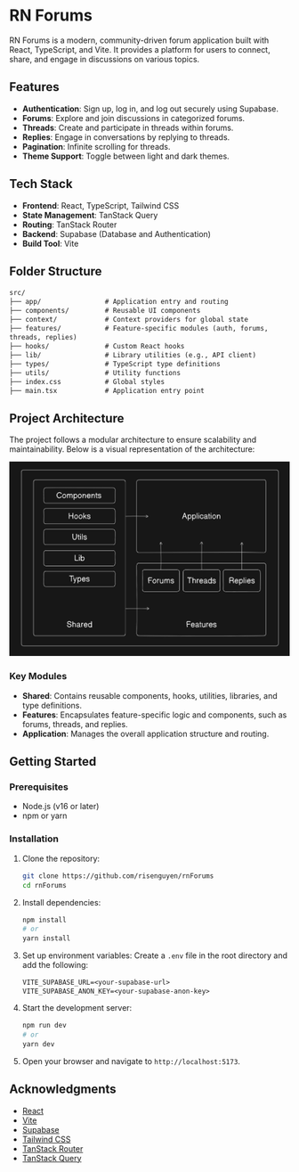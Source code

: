 # RN Forums

RN Forums is a modern, community-driven forum application built with React, TypeScript, and Vite. It provides a platform for users to connect, share, and engage in discussions on various topics.

## Features

- **Authentication**: Sign up, log in, and log out securely using Supabase.
- **Forums**: Explore and join discussions in categorized forums.
- **Threads**: Create and participate in threads within forums.
- **Replies**: Engage in conversations by replying to threads.
- **Pagination**: Infinite scrolling for threads.
- **Theme Support**: Toggle between light and dark themes.

## Tech Stack

- **Frontend**: React, TypeScript, Tailwind CSS
- **State Management**: TanStack Query
- **Routing**: TanStack Router
- **Backend**: Supabase (Database and Authentication)
- **Build Tool**: Vite

## Folder Structure

```
src/
├── app/                # Application entry and routing
├── components/         # Reusable UI components
├── context/            # Context providers for global state
├── features/           # Feature-specific modules (auth, forums, threads, replies)
├── hooks/              # Custom React hooks
├── lib/                # Library utilities (e.g., API client)
├── types/              # TypeScript type definitions
├── utils/              # Utility functions
├── index.css           # Global styles
├── main.tsx            # Application entry point
```

## Project Architecture

The project follows a modular architecture to ensure scalability and maintainability. Below is a visual representation of the architecture:

![Project Architecture](public/project-architecture.png)

### Key Modules

- **Shared**: Contains reusable components, hooks, utilities, libraries, and type definitions.
- **Features**: Encapsulates feature-specific logic and components, such as forums, threads, and replies.
- **Application**: Manages the overall application structure and routing.

## Getting Started

### Prerequisites

- Node.js (v16 or later)
- npm or yarn

### Installation

1. Clone the repository:

   ```bash
   git clone https://github.com/risenguyen/rnForums
   cd rnForums
   ```

2. Install dependencies:

   ```bash
   npm install
   # or
   yarn install
   ```

3. Set up environment variables:
   Create a `.env` file in the root directory and add the following:

   ```env
   VITE_SUPABASE_URL=<your-supabase-url>
   VITE_SUPABASE_ANON_KEY=<your-supabase-anon-key>
   ```

4. Start the development server:

   ```bash
   npm run dev
   # or
   yarn dev
   ```

5. Open your browser and navigate to `http://localhost:5173`.

## Acknowledgments

- [React](https://reactjs.org/)
- [Vite](https://vitejs.dev/)
- [Supabase](https://supabase.io/)
- [Tailwind CSS](https://tailwindcss.com/)
- [TanStack Router](https://tanstack.com/router)
- [TanStack Query](https://tanstack.com/query)
